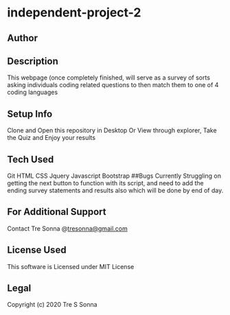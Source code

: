 # independent-project-2
## Author
## Description
This webpage (once completely finished, will serve as a survey of sorts asking individuals coding related questions to then match them to one of 4 coding languages
## Setup Info
Clone and Open this repository in Desktop Or View through explorer, Take the Quiz and Enjoy your results
## Tech Used
Git
HTML
CSS
Jquery
Javascript
Bootstrap
##Bugs
Currently Struggling on getting the next button to function with its script, and need to add the ending survey statements and results also which will be done by end of day.
## For Additional Support
Contact Tre Sonna @tresonna@gmail.com
## License Used
This software is Licensed under MIT License
## Legal
Copyright (c) 2020 Tre S Sonna
